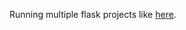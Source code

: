 Running multiple flask projects like
[here](https://arvydas.dev/2023-02-06-run-multiple-flask-applications-from-the-same-server.html).
